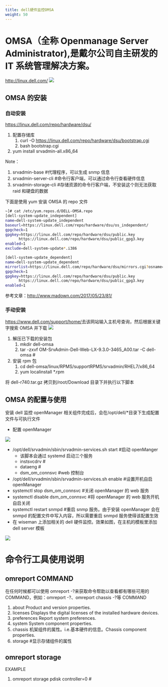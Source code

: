 ```yaml
---
title: dell硬件监控OMSA
weight: 50
---
```


# OMSA（全称 Openmanage Server Administrator),是戴尔公司自主研发的 IT 系统管理解决方案。

<http://linux.dell.com/>
![](https://notes-learning.oss-cn-beijing.aliyuncs.com/gknv4x/1616067497715-90aa8503-f2c3-4436-ac53-560ef9f66d5f.jpeg)

## OMSA 的安装

### 自动安装

<https://linux.dell.com/repo/hardware/dsu/>

1. 配置存储库
   1. curl -O <https://linux.dell.com/repo/hardware/dsu/bootstrap.cgi>
   2. bash bootstrap.cgi
2. yum install srvadmin-all.x86_64

Note：

1. srvadmin-base #代理程序，可以生成 snmp 信息
2. srvadmin-server-cli #命令行客户端，可以通过命令行查看硬件信息
3. srvadmin-storage-cli #存储资源的命令行客户端，不安装这个则无法获取 raid 和硬盘的数据

下面是使用 yum 安装 OMSA 的 repo 文件

```bash
~]# cat /etc/yum.repos.d/DELL-OMSA.repo
[dell-system-update_independent]
name=dell-system-update_independent
baseurl=https://linux.dell.com/repo/hardware/dsu/os_independent/
gpgcheck=1
gpgkey=https://linux.dell.com/repo/hardware/dsu/public.key
      https://linux.dell.com/repo/hardware/dsu/public_gpg3.key
enabled=1
exclude=dell-system-update*.i386

[dell-system-update_dependent]
name=dell-system-update_dependent
mirrorlist=https://linux.dell.com/repo/hardware/dsu/mirrors.cgi?osname=el$releasever&basearch=$basearch&native=1
gpgcheck=1
gpgkey=https://linux.dell.com/repo/hardware/dsu/public.key
      https://linux.dell.com/repo/hardware/dsu/public_gpg3.key
enabled=1
```

参考文章：<http://www.madown.com/2017/05/23/81/>

### 手动安装

<https://www.dell.com/support/home/>去该网站输入主机号查询，然后根据关键字搜索 OMSA 并下载
![](https://notes-learning.oss-cn-beijing.aliyuncs.com/gknv4x/1616067497724-a84a9901-d1a0-4c18-9198-303c071c9960.jpeg)

1. 解压已下载的安装包
   1. mkdir dell-omsa
   2. tar -zxvf OM-SrvAdmin-Dell-Web-LX-9.3.0-3465_A00.tar -C dell-omsa #
2. 安装 rpm 包
   1. cd dell-omsa/linux/RPMS/supportRPMS/srvadmin/RHEL7/x86_64
   2. yum localinstall \*.rpm

将 dell-r740.tar.gz 拷贝到/root/Download 目录下并执行以下脚本

## OMSA 的配置与使用

安装 dell 监控 openManager 相关组件完成后，会在/opt/dell/\*目录下生成配置文件与可执行文件

- 配置 openManager

![](https://notes-learning.oss-cn-beijing.aliyuncs.com/gknv4x/1616067497704-782c72fb-2dcf-4422-9654-b71a7c89d1eb.jpeg)

- /opt/dell/srvadmin/sbin/srvadmin-services.sh start #启动 openManger
  - 该脚本会通过 systemd 启动三个服务
  - instsvcdrv #
  - dataeng #
  - dsm_om_connsvc #web 控制台
- /opt/dell/srvadmin/sbin/srvadmin-services.sh enable #设置开机自启 openManager
- systemctl stop dsm_om_connsvc #关闭 openManager 的 web 服务
- systemctl disable dsm_om_connsvc #将 openManager 的 web 服务开机自启关闭
- systemctl restart snmpd #重启 snmp 服务。由于安装 openManager 会在 snmpd 的配置文件中写入内容，所以需要重启 snmpd 服务使得该配置生效
- 在 wiseman 上添加相关的 dell 硬件监控。效果如图，在主机的模板里添加 dell server 模板

![](https://notes-learning.oss-cn-beijing.aliyuncs.com/gknv4x/1616067497780-3afd659e-d460-4c2b-8d66-1f9a3c67890a.jpeg)

# 命令行工具使用说明

## omreport COMMAND

在任何时候都可以使用 omreport -?来获取命令帮助以查看都有哪些可用的 COMMAND，例如：omreport -?、omreport chassis -?等
COMMAND

1. about Product and version properties.
2. licenses Displays the digital licenses of the installed hardware devices.
3. preferences Report system preferences.
4. system System component properties.
5. chassis 机架组件的属性。i.e.基本硬件的信息。Chassis component properties.
6. storage #显示存储组件的属性

## omreport storage

EXAMPLE

1. omreport storage pdisk controller=0 #
